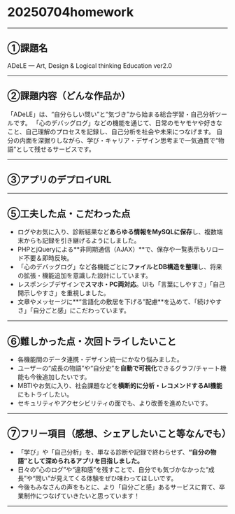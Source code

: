 # 20250704homework

---

## ①課題名
ADeLE — Art, Design & Logical thinking Education ver2.0

---

## ②課題内容（どんな作品か）
「ADeLE」は、“自分らしい問い”と“気づき”から始まる総合学習・自己分析ツールです。
「心のデバッグログ」などの機能を通じて、日常のモヤモヤや好きなこと、自己理解のプロセスを記録し、自己分析を社会や未来につなげます。
自分の内面を深掘りしながら、学び・キャリア・デザイン思考まで一気通貫で“物語”として残せるサービスです。

---

## ③アプリのデプロイURL


---

## ⑤工夫した点・こだわった点

* ログやお気に入り、診断結果など**あらゆる情報をMySQLに保存**し、複数端末からも記録を引き継げるようにしました。
* PHPとjQueryによる\*\*非同期通信（AJAX）\*\*で、保存や一覧表示もリロード不要＆即時反映。
* 「心のデバッグログ」など各機能ごとに**ファイルとDB構造を整理**し、将来の拡張・機能追加を意識した設計にしています。
* レスポンシブデザインで**スマホ・PC両対応**。UIも「言葉にしやすさ」「自己開示しやすさ」を重視しました。
* 文章やメッセージに\*\*“言語化の敷居を下げる”配慮\*\*を込めて、「続けやすさ」「自分ごと感」にこだわっています。

---

## ⑥難しかった点・次回トライしたいこと

* 各機能間のデータ連携・デザイン統一にかなり悩みました。
* ユーザーの“成長の物語”や“自分史”を**自動で可視化**できるグラフ/チャート機能も今後追加したいです。
* MBTIやお気に入り、社会課題などを**横断的に分析・レコメンドするAI機能**にもトライしたい。
* セキュリティやアクセシビリティの面でも、より改善を進めたいです。

---

## ⑦フリー項目（感想、シェアしたいこと等なんでも）

* 「学び」や「自己分析」を、単なる診断や記録で終わらせず、**“自分の物語”として深められるアプリを目指しました。**
* 日々の“心のログ”や“違和感”を残すことで、自分でも気づかなかった“成長”や“問い”が見えてくる体験をぜひ味わってほしいです。
* 今後もみなさんの声をもとに、より「自分ごと感」あるサービスに育て、卒業制作につなげていきたいと思っています！

---
